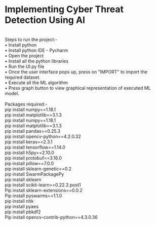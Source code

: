 # Implementing Cyber Threat Detection Using AI </br>
</br>
Steps to run the project:-</br>
• Install python</br>
• Install python IDE - Pycharm</br>
• Open the project</br>
• Install all the python libraries </br>
• Run the UI.py file</br>
• Once the user interface pops up, press on "IMPORT" to import the required dataset.</br>
• Execute all the ML algorithm </br>
• Press graph button to view graphical representation of executed ML model.</br>
</br>
Packages required:- </br>
pip install numpy==1.18.1 </br>
pip install matplotlib==3.1.3 </br>
pip install numpy==1.18.1 </br>
pip install matplotlib==3.1.3 </br>
pip install pandas==0.25.3 </br>
pip install opencv-python==4.2.0.32 </br>
pip install keras==2.3.1 </br>
pip install tensorflow==1.14.0 </br>
pip install h5py==2.10.0 </br>
pip install protobuf==3.16.0</br>
pip install pillow==7.0.0 </br>
pip install sklearn-genetic==0.2 </br>
pip install SwarmPackagePy </br>
pip install sklearn </br>
pip install scikit-learn==0.22.2.post1 </br>
Pip install sklearn-extensions==0.0.2 </br>
Pip install pyswarms==1.1.0 </br>
pip install nltk </br>
pip install pyaes </br>
pip install pbkdf2 </br>
Pip install opencv-contrib-python==4.3.0.36</br>
